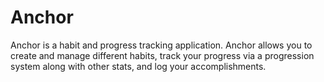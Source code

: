 # Anchor

Anchor is a habit and progress tracking application. Anchor allows you to create and manage different habits, track your progress via a progression system along with other stats, and log your accomplishments.
